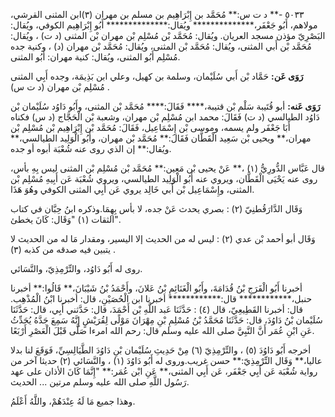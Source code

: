 ٥٠٣٣ -** د ت س:** مُحَمَّد بن إِبْرَاهِيم بن مسلم بن مهران (٣)ابن المثنى القرشي، مولاهم، أَبُو جَعْفَر،************** ويُقال:************** أَبُو إِبْرَاهِيم الكوفي، ويُقال: البَصْرِيّ مؤذن مسجد العريان. ويُقال: مُحَمَّد بْن مُسْلِم بْن مهران بْن المثنى (د ت) ، ويُقال: مُحَمَّد بْن أَبي المثنى، ويُقال: مُحَمَّد بْن المثنى، ويُقال: مُحَمَّد بْن مهران (د) ، وكنية جده مُسْلِم أَبُو المثنى، ويُقال: كنية مهران: أَبُو المثنى.

**رَوَى عَن:** حَمَّاد بْن أَبي سُلَيْمان، وسلمة بن كهيل، وعلي ابن بَذِيمَة، وجده أَبِي المثنى مُسْلِم بْن مهران (د ت س) .

**رَوَى عَنه:** أبو قُتَيبة سَلْم بْن قتيبة،**** فَقَالَ:**** مُحَمَّد بْن المثنى، وأَبُو دَاوُد سُلَيْمان بْن دَاوُد الطيالسي (د ت) فَقَالَ: محمد ابن مُسْلِم بْن مهران، وشعبة بْن الْحَجَّاج (د س) فكناه أَبَا جَعْفَر ولم يسمه، وموسى بْن إِسْمَاعِيل، فَقَالَ: مُحَمَّد بْن إِبْرَاهِيم بْن مُسْلِم بْن مهران،** ويحيى بْن سَعِيد الْقَطَّان فَقَالَ:** مُحَمَّد بْن مهران، وأَبُو الْوَلِيد الطيالسي،** ويُقال:** إن الذي روى عنه شُعْبَة أبوه أو جده.

قال عَبَّاس الدُّورِيُّ (١) ،** عَنْ يحيى بْن مَعِين:** مُحَمَّد بْن مُسْلِم بْن المثنى ليس بِهِ بأس، روى عنه يَحْيَى الْقَطَّان، ويروي عنه أَبُو الْوَلِيد الطيالسي، ويروي شُعْبَة عَن أَبِيهِ مُسْلِم بْن المثنى، وإِسْمَاعِيل بْن أَبي خَالِد يروي عَن أَبِي المثنى الكوفي وهُوَ هَذَا.

وَقَال الدَّارَقُطنِيّ (٢) : بصري يحدث عَنْ جده، لا بأس بِهِمَا.وذكره ابنُ حِبَّان في كتاب "الثقات (١) "وَقَال: كَانَ يخطئ.

وَقَال أبو أحمد بْن عدي (٢) : ليس له من الحديث إلا اليسير، ومقدار مَا له من الحديث لا يتبين فيه صدقه من كذبه (٣) .

روى له أَبُو دَاوُد، والتِّرْمِذِيّ، والنَّسَائي.

أخبرنا أَبُو الْفَرَجِ بْنُ قُدَامَةَ، وأَبُو الْغَنَائِمِ بْنُ عَلانَ، وأَحْمَدُ بْنُ شَيْبَانَ،** قَالُوا:** أخبرنا حنبل،************ قال:************ أخبرنا ابن الْحُصَيْنِ، قال: أخبرنا ابْنُ الْمُذْهِب. قال: أخبرنا القَطِيعِيّ، قال (٤) : حَدَّثَنَا عَبد اللَّهِ بْن أَحْمَدَ، قال: حَدَّثني أَبِي، قال: حَدَّثَنَا سُلَيْمان بْنُ دَاوُدَ، قال: حَدَّثَنَا مُحَمَّدُ بْنُ مُسْلِمِ بْنِ مِهْرَانَ مَوْلًى لِقُرَيْشٍ إِنَّهُ سَمِعَ جَدَّهُ يُحَدِّثُ عَنِ ابْنِ عُمَر أَنَّ النَّبِيَّ صلى الله عليه وسلم قال: رحم الله امرءا صَلَّى قَبْلَ الْعَصْرِ أَرْبَعًا.

أخرجه أَبُو دَاوُدَ (٥) ، والتِّرْمِذِيّ (٦) مِنْ حَدِيثِ سُلَيْمان بْنِ دَاوُدَ الطَّيَالِسِيِّ، فَوَقَعَ لنا بدلا عاليا،** وَقَال التِّرْمِذِيّ:** حسن غريب.وروى له أَبُو دَاوُدَ (١) ، والنَّسَائي (٢) حديثا آخر من رواية شُعْبَة عَن أَبِي جَعْفَر، عَن أَبِي المثنى،** عَنِ ابْن عُمَر:** "إِنَّمَا كَانَ الأذان على عهد رَسُول اللَّهِ صلى الله عليه وسلم مرتين ... الحديث.

وهذا جميع مَا لَهُ عِنْدَهُمْ، واللَّهُ أَعْلَمُ.